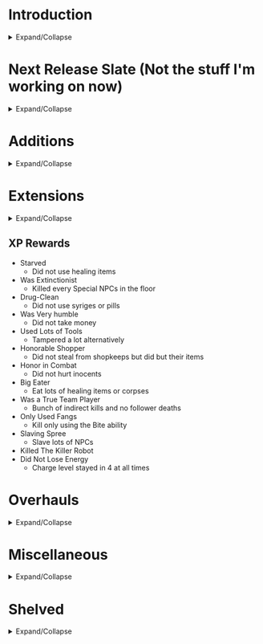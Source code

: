 ﻿
# Introduction
<details>
<summary> Expand/Collapse </summary>

### What is this file?

This is just a list of ideas, for when I'm looking for something to work on.

### Are these your ideas?

Most of them, yes. But a lot of them are from the SOR Discord #ideas-discussion channel. 

### Can I use these?d 
Yes! No one owns an idea, so you are free to do what you want with these. That includes modding on your own, or as a collaborator on this mod.

</details>

#
# Next Release Slate (Not the stuff I'm working on now)
<details>
<summary> Expand/Collapse </summary>

All Zombie-related shit

All Priest-related shit

All Undead-related shit

Hold off on Blessed & Infernal Strikes

</details>

#
# Additions
<details>
<summary> Expand/Collapse </summary>

## Big Quests
- Beauty Sleep
  - Like Addict but for Sleep
  - Activate a bed to sleep in it
  - If you don't, you get Low Self-Esteem and everyone on the level is Annoyed
- Former Slave
  - Free Slaves
- Genericized Quests
  - Kill all ____
  - Destroy all ____
  - Etc.
- Gluttony
  - Each food item you eat contributes QP equal to its base healing value
  - Reach a certain total of QP by the end of the game. 
  - It should be *expensive*
- Karen 
  - get a certain about of people annoyed or hostile towards you.
- Middle Path 
  - Anyone not neutral to you counts as a mark.
- Mouse in a China Shop
  - Minimize Object destruction
- Politician 
  - Have a certain amount of electability by the end of the floor.
- Prankster 
  - Annoy a certain number of people. 
  - They *must* be annoyed, nothing else.
- Robbin' Hoodlum
  - Steal from the rich
  - Give to the poor
  - Mark-based BQ
- Slave
  - Have a Slavemaster who follows you around
  - More demanding version of Musician, with instant death as the punishment.
  - Tasks include:
    - Enslave that person for me!
- Undead Slayer
  - Kill all Undead. 
  - Teams of armed Vampires are coming for you, though.
- Vow of Poverty 
  - Limit your money intake.
- Worker
  - A number of objects are smoking. Find and fix them.

## Classes

### Drug Dealer

- Trait: Pusher
  - You can interact with most NPCs to attempt to sell them Sugar.
  - Cops who witness a dealing attempt will go Hostile. 
  - Anyone who refuses your sale will become Annoyed. 
  - Upper Crusters will call the cops immediately.
  - On a successful sale, The buyer has a chance to become Hooked. 
    - Jonesing 
      - After a certain interval of withdrawal, Hooked NPCs will gain the Jonesing status. They'll seek you out in the level and beg you for Sugar. 
      - If you go too long without selling to them, they'll go hostile, but selling them other types of drugs will keep them at bay for a while. When Jonesing, they will freely give you keys and safe combos if you ask. 
      - Jonesing NPCs may also attack other drug dealers, doctors, or scientists if they can't track you down.
  - Pusher +
    - Increased chance of success with Pusher attempts
- Trait: Death to Snitches 
  - Cops & Upper-Crusters will ignore your Pusher attempts. 
  - You may attempt to sell to Cops, but failure will turn them Annoyed, then Hostile.
- Big Quest: Slingin' Dope 
  - NPCs with enough money to buy one of your drugs will have an arrow above their head 
  - You need to sell to a certain number of NPCs.
- Big Quest: Unhealthy Competition (Alternative)
  - Kill all the other Drug Dealers on the level, who are hostile anyway
  - This would make the dealing more like mugging, an optional mechanic but already incentivized for the money
- Item: Sugar Processor (6) 
  - Similar to Bomb Processor. 

### Priest
- Trait: Exorcist
  - Vampires & Zombies are hostile on sight.
  - "Vade Retro, Satana!"
  - Interact with Possessed to expel the Shapeshifter
    - Host is Loyal
  - Interact with Ghost to Set to Rest
    - XP bonus
- Trait: Artificial Insermonation
  - Activate an Altar to randomly improve relations with NPCs within earshot. Chance of them giving you Tithes.
  - Artificial Insermonation +
    - Increased success rate and tithes
- Big Quest: Get Thee Behind Me!
  - Kill all Zombies and Vampires on the map. Vampires are armed and travel in teams.
- Item: Holy Symbol (4) 
  - When in your inventory, all Undead NPCs slowly take damage when they're near you. 
  - Undead NPCS are more likely to flee during combat.
- Item: Holy Water Flask (2) 
  - Thrown weapon that gives a Poison condition to Zombies & Werewolves. 
  - Can also be combined with a Water Gun, Air Vent, or Water Filter.

### Worker
- Trait: One Happy Tamper - Tamper without angering Owner (Or just extend this into Clumsiness Forgiven)

### Trapper
- Trait: Pursuit of Trappiness
  - Increase trap damage for non-Aligned
  - Upgrade
    - Your traps are now invisible to Hostile-Neutral NPCs
- Trait: Trapper Keeper 
  - All hidden traps are visible to you
  - You can disarm traps and add them to your inventory (Bear Traps, Land Mines)
  - 100% chance to deactivate Door Detonators
- Item: Bait
  - Attracts all NPCs like money to a slum dweller.
  - Might just diversify this
    - Drugs
      - Junkie
    - Donut
      - Cop
    - Etc.
- Item: Fire Mine (4) 
  - Behaves like a Molotov when it explodes
- Item: Bear Trap Processor
- Item: Gas Trap Kit (6) 
  - Combine with a Syringe to make a Gas Trap that you can place like a Land Mine
  - The result has the effect of the ingredient syringe

### NPCs

|Name               |Slums  |Industrial |Park   |Downtown   |Uptown |Mayor Village  |Other Group(s) |Notes  |
|:------------------|:-----:|:---------:|:-----:|:---------:|:-----:|:-------------:|:--------------|:------|
|Accountant         |       |           |       |✓         |✓     |               |WhiteCollars   |
|Assistant          |       |           |       |           |       |               |               |- Spawns with some VIPs
|Blahd Enforcer     |✓     |✓         |✓     |✓         |       |               |               |- Tougher version of gangbanger
|Blahd Leader       |✓     |           |       |✓         |       |               |               |- Spawns with gang
|Bodyguard          |       |           |       |           |       |               |               |- Spawns with some VIPs
|Boxer              |       |           |       |           |       |               |ArenaBattlers  |
|CEO                |       |           |       |           |✓     |✓             |VIPs           |- Has Bodyguards and Assistant
|Crepe Enforcer     |✓     |✓         |✓     |✓         |       |               |               |- Tougher version of gangbanger
|Crepe Leader       |       |           |       |           |       |               |               |- Spawns with gang
|Driver             |✓     |✓         |       |           |✓     |               |BlueCollars    |- "Have you seen my [District-appropriate vehicle)?"
|Farmer             |       |           |✓     |           |       |               |BlueCollars    | 
|Fixer              |✓     |✓         |       |✓         |       |               |               | 
|Gambler            |✓     |           |       |✓         |       |               |               |
|Grifter            |✓     |✓         |✓     |✓         |       |               |               |
|Hitman             |✓     |✓         |       |✓         |✓     |               |               |
|Janitor            |✓     |✓         |✓     |✓         |✓     |               |               |
|Judge              |       |           |       |✓         |✓     |✓             |VIPs           |
|Junkie             |✓     |✓         |✓     |✓         |       |               |               |- Pickpocket<br>- Sell junk items<br>- Buy drugs 
|Kingpin            |       |           |       |✓         |✓     |✓             |VIPs           |- Spawn in Mansions<br>- If roaming, spawn with Bodyguards
|Lawyer             |       |✓         |       |✓         |✓     |               |WhiteCollars   |
|Machinist          |       |✓         |       |           |       |               |BlueCollars    |- Occasionally replaces Shopkeeper<br>- Pay to repair/reload items
|Manager            |✓     |✓         |       |✓         |       |               |WhiteCollars   |
|Martial Artist     |       |           |       |           |       |               |ArenaBattlers  |
|Oldster            |✓     |✓         |✓     |✓         |✓     |               |Cabin          |
|Pimp               |✓     |✓         |✓     |✓         |       |               |               |- Spawns with Prostitutes
|Preacher           |✓     |           |       |✓         |✓     |               |               |
|Prostitute         |✓     |✓         |✓     |✓         |       |               |               |- Interact to ____?
|Security Guard     |       |✓         |       |✓         |✓     |               |               |
|Teamster           |✓     |✓         |       |✓         |       |               |BlueCollars    |
|Tourist            |       |           |       |✓         |✓     |✓             |               |- Travels in groups<br>- Behaves like Upper Cruster
|Tour Guide         |       |           |       |✓         |✓     |               |               |- Spawns with groups of Tourists
|Wildfolk           |       |           |✓     |           |       |               |               |- Vocally Challenged

- How?
  - Body parts: GameResources.SetupDics has at least mention of the names
    

## Disasters
- Gang War: Spawn ~12 Blahd and Crepe gangs across the map.
- Riot
  - Add Arsonists to spawns
  - Rioters shouldn't ignore cops
   	- You can change this in LevelFeelings.Riot2, cops aren't mentioned there

## Items
- Flash Grenade
  - Like Blindenizer but as a Grenade
- Bomb Vest
  - If in your inventory when you die, makes a Time Bomb explosion immediately.
  - Can give to followers.
  - No Manual Detonator (can of worms).
- Water Gun
  - Extended to combine with Oil Can, so you can shoot Oil.
- Magic items:
	- Mana Crystals (decay slowly but unpredictably, increase recharge speed)
	- Miscast Crystals (Rare, but absorb a miscast and shatter)
	- Ultrachungus Crystals (Temporarily boost your ability to obscene levels)
- BackPack
  - +inventory slots
- S.M.A.C.K. Shield (Supercops & Mayor's Army Combat (something that starts with K) )  (original idea by pvpbendy)
- Equips into an armor slot, works as armor pointed wherever you aim
- Damage that hits the shield is completely absorbed on impact unless they are fired by someone with "Penetrating Bullets". 
- Durability depletes 
- Could be an upgraded version that lets you reflect the bullets.

### Consumable
- Battery Pack
  - Heal 20HP for Electronic characers
  - Obviously, could have a lot more other uses.
- Body Spray
  - Anti-cologne, basically gives ideological clash to whoever uses it. 
    - This would be cool in assassin quests if you could apply it to your target
- Fear Syringe (1)
  - (Maybe not possible since there's no fear for player characters)
- H.E.L.T.H.
  - Heals for 5
  - Gives Painkiller (Large Damage Resist) for 30s
- NRG-Drinqq
  - Basically temporary Chronomantic Dilation

### Melee
- Garotte / Piano Wire (2)
  - Zero damage, but deals lethal damage if used for Backstab.
    - You could base this on the Blood sucking ability to make it take a second or two.

- Spear (1)
  - Thrusting weapon, longest melee reach. Deals damage equal to Knife.
- Zip-Tie
  - Consumable Handcuffs
### Thrown
- Beer Can (1)
  - Generated when a Beer is consumed, or found on its own in trash cans. Thrown weapon, does minimal damage for funsies. Like a more useless Rock.
- Lunchbox (1)
  - Thrown item
  - Deals rock-level damage
  - Drops a food item on impact.
  - Alternatively, make it a melee weapon.
    - Issue with this is: say you have a lot of them on the ground. You don't want to merge them, so now you have the long task of breaking each one open.
      - Therefore, it's better as a thrown weapon since it'd allow the player to simply add the multiples to the item count and get full utility from all of them.
- Oil Bottle (1)
  - Thrown weapon that creates a splash of oil upon impact.
- Little Seed Bag of Horrors
  - Creates a Killer Plant where thrown
- Toxic Slime Capsule (1)
  - Thrown item. Inflicts poison and leaves a Goop Splash.
- Whiskey Bottle (1)
  - Generated when Whiskey is consumed, or found on its own in trash cans. Thrown weapon, does minimal damage for funsies. Like a more useless Rock.

### Trap
- Alarm Trap
- Mini Turret (3)
  - It's a Turret.
- Gas Trap
  - Made with Gas Trap kit. 
- Gas Trap Kit
  - Combine with inventory item to make a gas trap.
- Teleportation Trap (2)
  - Floor trap.
  - This also has uses for escape.

### Wearable
- Fancy Hat (3)
  - Increased chances for persuasion. Maybe a Fedora, because I want you to cringe.
- Riot Armor (3)
  - Resists bullets and melee damage.
- Riot Helmet (2)
  - Just another aesthetic option.

## Mutators

- Always Spawn Arsonists
- Ammo Shortage
  - Much rarer, more expensive
- Benjamin Button 
  - Immediately level up to 12 at the beginning of the game. 
  - Lose a level every Floor.
- Semi-Automated Acceptable Inclusive Terrestrial Socialism
  - No costs, everything is free
- Deflation 
  - Prices don't increase per level
    - Any drawback, though?
- Easter BunnyMod 
  - Everyone starts with Resurrection
- Gun Ban
  - Guns are contraband
- Homesick & Tired
  - 0-tile leashes (no chasing)
  - Do you think these NPCs don't have better things to do than chase you all around the level for your bullshit? Just get out of the chunk, and that's enough for them. Surely you'll have learned your lesson.
- Nanobot HMO 
  - Everyone permanently slowly regenerates health
- Return to Shrunke
  - Everyone in the city is Shrunken. 
- Reverse order of floors, "Mayor quest"
- Roamin' Orgy
  - No tethers/leashes
  - The citizens of the City achieve ecstatic connection with the divine through indulgence in... roaming from their residences and places of business.\n\nNPCs won't tether to their original chunks. Isn't that incredbily hedonistic?
- Slapstick Shootouts
  - All bullets are banana peels
- Sturdy Walls & Flimsy Walls
- Thorny Bushes
  - Damage anyone who walks into them
- Ultra Disasters Mutator that makes all disasters much worse
  - Killer Robot is now Speed 4 and has two buddies
  - Falling Bombs make Ridiculous Explosions
  - Warzone has four factions
  - Instant-kill solar flare which occurs every 10 seconds
  - Zombie apocalypse where everyone except you is already a zombie and said zombies can use stuff
- Voucher rewards (Free Item or Hire Vouchers)

## Objects
- Beer Taps
- Billboard
- Cash Register
  - A tough locked object containing money
  - Unlocking 
    - Computer
    - Hack
    - Lockpicked
    - Sledgehammer or Crowbar
  - Easier than a Safe, yes, but almost always within the view of their owner.
- Chemistry Set
  - Sacrifice a syringe to identify that type.
  - Way to cook drugs? 
- Curtains
  - Occlude vision into windows
- Dumpster
  - Very durable
  - Hideable like Bush
- Filing Cabinet
- Glass Table
- Kitchen Fryer 
  - When destroyed, leaves a pool of oil.
- Liquor Cabinet
- Long Couch
- Office Chair
- Oil Barrel 
  - A Rust-colored barrel which creates an oil pool when destroyed.
- Painting
- Park Bench
- Pay Phone 
  - Call the Resistance to send a Specialist over. Choose between Hacker, Thief, and Goon. 
  - If Faction mod is a thing, get someone faction-specific.
  - Should be broadly multi-use..
- Plexiglass Window
- Printer
  - You know you want to destroy it.
- Security Door 
  - Indestructable
  - Not openable with lockpick or crowbar. 
  - Can only be opened via a connected computer.
- Sledgehammer tampering ideas?
- Stained Glass Window
- Standing Turret
  - Variation of the Turret that instead of being on a wall it stands letting it shoot at any direction. 
  - Still needs a Security Cam to see tough
- Stationary Bike
- Statue
  - Restore unused object
- Trampoline 
  - Does annoying jumping behavior. I hate it already.
- Treadmill
- Weight Rack
- Wooden Desk

## Special Abilities
- Cause a Ruckus
  - Needs a long recharge. It can distract but not perpetually. 
  - Small chance to annoy people. Most just laugh.
  - Trait: Convincing
    - No longer annoy people (can still make them hostile with Bigger Ruckus)
  - Trait: Controversial
    - Louder, attracts more people
    - More likely to Annoy
    - Small chance of hostile to you
  - Trait: Controversial + 
    - Instead of hostile to you, listeners go hostile to each other
- Fleshbang Helmet Attacher
  - Attaches a Fleshbang Helmet to a target NPC
    - Attachment part of SA works pretty identically to Slave Helmet Attacher
  - When attached to an NPC,
    - Timer counts down for 10s, after which they explode, killing anyone nearby them.
    - Plus chance of:
      - They start Fleeing randomly as they panic. 
        - The NPC also makes noise, attracting allies who don't see you yet. 
          - This increases the chance of killing multiple enemies with it.
      - They go Hostile
        - Oopsie, you don't want this. Hope you're not in melee range.
      - They go Submissive 
        - They'll do anything you ask in hopes you'll deactivate the device
  - Trait: Comfy Fit
    - Helmeted NPCs more likely to be Submissive than go hostile or flee
- Take Hostage
  - Activate: Grab an NPC
    - Target indicated by icon above head
    - They become Human Shield until you release them
    - Maybe has strength requirement depending on NPCs? That might be too much
  - Deactivate: Release hostage
  - Gold Tait: Nobody has to get hurt! 
    - NPCs have a chance to abort an attack on you depending on their relationship to the HS:
        -   Aligned: 85%
        -   Loyal: 70%
        -   Friendly: 50%
        -   Neutral: 30%
        -   Annoyed: 15%
        -   Hostile: 0%
  - Gold Trait: Stockholm Syndrome
    - Depending on how much damage they took, NPCs have a chance of a positive relationship with you after being released.
      - This could go two ways: Will they become more loyal as they take more or less damage?

## Traits

### Hands traits
- Hands of Fire
  - Unarmed & Axe
  - Cause fire
  - Cooks all your Fud
  - Constant Light Oil action, fun surprise lol
- Hands of Ice
  - Unarmed & Sword
  - Freeze people
  - Counts as Mini-Fridge
- Hands of Lightning
  - Unarmed & Sledgehammer
  - Taze people
  - Kill people in water
  - Take damage in water
  - Small chance for machines to go out when you touch them
  - Taser recharges much faster
- Hands of Poison
  - Unarmed & Knife
  - Poison people
  - Gimme a Kiss!
    - Social check to give them poison without affecting relationship
  - Poisons all your food 
    - Not kidding! Totally different playstyle, have to stick to alcohol
### Weapon Specialty Traits
#### Always Baton Red
- Damage to Guilty +
- Attack speed +
#### Always Baton Red +
- Damage to Guilty ++
- Attack speed ++
- No In-Fighting effect
- Knocks unconscious instead of killing
#### Axe-pert
- Destroy Trees in one hit
- Swing arc +
- Damage +
- Wall Walloper effect, limited to hedge walls
#### Axe-pert +
- Destroy Trees & Doors in one hit
- Damage ++
- Swing arc ++
- Wall Walloper effect, limited to wood & hedge walls
- Bloody mess effect
#### Crowbartender
- Clumsiness forgiven/Sneaky Fingers effect
- Floats Like Butterfly effect
- Damage +
#### Crowbartender
- Clumsiness forgiven/Sneaky Fingers effect
- Floats Like Butterfly effect
- Damage ++
- Backstabber effect
#### King Hammer-abi
- Damage +
- Swing step length +
- Kneecapper effect
### King Hammer-abi +
- Damage ++
- Swing step length ++
- Kneecapper effect
- Can break down Steel Doors
#### Mr. Knife Guy
- Attack speed +
- Block Breaker effect
#### Mr. Knife Guy +
- Attack button now fully automatic (can be held down)
- Attack speed ++
- Block Breaker effect
#### One Man Un-Armed-y
- Attack Speed + 
- Attack Arc +
- Attack Lunge +
- Butterfinger-er Effect
#### One Man Un-Armed-y +
- Attack Speed ++
- Attack Arc ++
- Attack Lunge ++
- Butterfinger-er Effect
#### Switch Hitter
- Knockback +
- Swing arc + 
- Damage +
#### Switch Hitter +
- Knockback ++
- Swing arc ++
- Damage ++
#### Sword of a Big Deal
- Swing arc +
- Swing lunge +
- Un-Crits effect
#### Sword of a Big Deal +
- Swing arc ++
- Swing lunge ++
- Increased Crits effect
- Un-Crits effect
#### Huevos Wrencheros
- Clumsiness forgiven/Sneaky Fingers effect
- Floats Like Butterfly effect
- Damage +
#### Huevos Wrencheros +
- Clumsiness forgiven/Sneaky Fingers effect
- Floats Like Butterfly effect
- Damage ++
- Backstabber effect

### Zero-Cost Traits

Minor enough benefits that their cost is just a trait slot.

- Polyglot - Acts as Translator

### Others
- Adrenaline rush
  - Gain strength for 5s after a kill.
- Alcoholic 
  - Addict, but with Alcohol.
- Ambusher
  - Removing any invisible effect you have (bushes, syrige or even furniture cus bunne mod) gives you a bonus on damage
- Ammo Mule 
  - Increase all ammo counts by 50%.
- Animal Whisperer 
  - Gorillas and Werewolves are Loyal
- Aquaphobia 
  - take damage in water
- Arrogant 
  - People get mad at you a lot more easily
- Arthritis 
  - Your weapon swing and fire rate are slower
  - Cancels: Stubby fingers, sausage fingers, near harmless, pacifist.
- Banana Lover ++
  - You can't eat anything but bananas, but when you do, you do a fun lil' dance
  - Cost: $1200
    - Need more stupid joke traits
- Banana Rewards
  - Only bananas as quest rewards
- Beggar
  - Like Mugging, but lower stakes
- Bloodbather
  - Gibbing npcs gives you an temporal increase in all forms of damage
  - Makes Bloody Mess less useless 
- Bonkist 
  - Backstabbing with a blunt weapon leaves the target Dizzy, and deals non-lethal damage. 
  - Bonkist + 
    - Backstabbing with a blunt weapon leaves the target Unconscious and deals non-lethal damage.
  - This is a trait for Pacifist playthrough without Dart Gun or Chloroform.
- Botanist
  - Killer plants don't attack you
  - See plant-hidden enemies
  - walk through hedge walls
- Chemical resistance 
  - status effects cannot affect you
- Commissioner
  - Requires The Law
  - Spawns two follower Cops per level
- Commissioner + 
  - Spawns two Supercops per level
- Conductive
  - using an electrical item or power sapping one electrocutes you, dealing a small amount of damage and tazering you for a second or so
- Dead Raiser
  - Instead of Ghosts when you bash a gravestone, you get Zombies.
  - Keep in mind you need to *fail* a luck roll to get a ghost in vanilla.
- Door Kicker 
  - Activate a Door and select "Kick". Door is instantly destroyed, and anyone standing behind it is stunned. SWAT shit!
- Double-Tapper
  - Ranged weapon equivalent to Backstabber, but only works in close range.
- Durable Fashion
  - Durabilitacious but for wearables
- Eye Poker 
  - Chance to blind enemies when you hit them with an Unarmed attack.
- Far-Sighted
  - Can only use Ranged weapons
  - View distance increased (zoom out?)
- Fast Metabolism 
  - Less healing from food and alcohol.
  - Shorter Status effects.
- Fatass ‡
	- Slower movement
	- Can't wear armor
	- Stomp damage
      - This part was a can of worms. Suddenly you need a custom explosion type. Incredibly buggy.
- Fingerless
  - Can't open doors
  - Can't equip anything
  - Can't operate anything
- Filling the Void
  - Addict, but with any Consumable
- Flat-Footed
  - all attacks (including special ability attacks) have a much shorter lunge range (gorilla)
- Food Addict 
  - Addict, but with Food
- Freedom Fighter
  - More XP from freeing slaves
  - slavemasters are hostile 
  - slave owners are annoyed at you
  - Slaves are Aligned after you free them
- Generally Unpleasant 
  - All NPCs start out Annoyed. 
  - Cancels: The Law, Random Reverance, Friend of the common folk, friend of the family.
  - Excludes Aligned and Prisoners.
- Golden Boy
  - Double mission rewards
    - Matrix this to Double-Ply Rewards & Unpaid Internship
- Good Arm 
  - Increased Throw range.
- Hit-and-run
  - Gain speed for 5s after a kill.
- Unlimited Power!
  - Gain extra traits but lose max HP
- Hungry Boy 
  - More healing from food and alcohol.
- Inspiring Presence
  - Chance for followers to get an Un-Crit
- Kleptomaniac
  - 15% chance to steal an item when you hit someone in melee or unarmed
- Luck +++
  - Always pass
- Luck --- 
  - Always fail
- Machine Shaker 
  - Chance of a free transaction when using a Vending Machine.
- Masochist 
  - If 60 Seconds Pass Without Damaging Yourself, You Will Lose 3 Health Per 2 Seconds.
- Muscle Spasms (-7)
  - Sometimes, you lose control of your player character for a brief moment
  - Whether that be moving in a random direction, attacking or using an item against your will
- Needy
  - You have needs like the musician, but they are not beneficial to you or anybody else. (You need to go to the toilet, etc)
  - You need to use the nice toilet. Which always happens to be in some inconvenient place like the closet of a gang hideout. That timer is rapidly ticking down, and if you don't go to that specific toilet, you'll have an accident, and no NPC or shop owner, etc will want to talk to you.
- No Honor Among Thieves
  - Thieves spawn in all districts, and prefer you as a target
- One Happy Tamper 
  - Tamper without angering Owner (Or just extend this into Clumsiness Forgiven)
- Pound of Flesh
  - Buy items with health instead of money
  - Only triggers if you don't have enough
- Return to Bonke
  - Chance to inflict Dizziness when striking an NPC with a blunt weapon
- Separation Anxiety 
  - If you have no followers, your stats are all lowered.
- Silent fingers 
  - doing most actions produce significantly less noise, or no noise whatsoever, with the exception of alarms. (eg: arresting, breaking windows , enslaving, and (shooting guns?) make significantly less noise).
- Skate Punk
  - Your melee hits deal more damage according to your speed.
  - Requires: Roller Skates
- Special attack Traits
  - Random status effects
  - Chance to stun
  - Chance to etc.
- Spectral Strike 
  - You can hit Ghosts with your unarmed attacks
  - Extra damage to all Undead
  - Spectral Strike +
    - Benefit is extended to your melee weapons
- Steady Hands
  - Can't get interrupted when filling Operating bar
  - Can't get disarmed from Butterfingers
- Stealth Bastard Deluxe
  - Diminutive
    - Hide in Chest
    - Hide in Safe
    - Hide in Fridge
- Student of the Blade 
  - Increased damage with Sharp weapons.
- Stuffable
  - If you eat more than one food item within a minute, you gain Slow for the rest of the minute.
- Swimmer
  - Water move speed increased
- Tarrare
  - Addict, but with food
  - Can eat many wooden and other organic objects
- Techno-Cursed
  - Machines do bad and un-fun things around you. 
  - Anytime you operate one, there's a small chance it will immediately do its tamper activity to you. ~5%
- The Bug
  - Basically Modern Warfarer in reverse. Ticks your health down to 20.
- Trapper Keeper
  - All invisible Floor traps are now visible
  - You can Interact with traps to add them to your inventory (Bear Traps, Land Mines). 
  - 100% chance to deactivate Door Detonators.
- Trusting Control
  - Followers will never question orders
  - 1 extra hired-use if Thief, etc.
- Undying Loyalty
  - Followers will never quit at low health
  - All followers get Resurrection
    - Possible Necromancy trait?
- Unsaveable
  - Cannot heal, even through level ups. 
  - Cancels: Medical professional, strict cannibal, jugalarious, addict, [insert anything that heals you here.]
- Vapor Form
  - Bypass doors without unlocking/breaking
  - Enter A/C or Gas vent to exit any chosen A/C or gas vent
  - Bypass broken windows
- Veiled Threats
  - When you attempt to Bribe, Extort, Mug, or Threaten, a failure will turn the target Annoyed instead of Hostile.
- Whiffist
  - Small chance for Melee or Thrown attacks to miss you completely.
- Zombie Whisperer
  - Zombies not hostile

### Gold Traits
- Chaaaarge
  - Heavy Tackle 
    - Enemies hit by the charge trip
- Enslave
  - Armoured Helmets
    - Slaves have a damage resist
- Handcuffs
  - Law Pays
    - You get money from arresting guilty NPCs
- Joke
  - The Killing Pun
    - Jokes can do damage sometimes
- Mind Control
  - Brain Wash
    - Chance of NPC not becoming hostile after the mind control wearing out
  - Extreme Pathokinesis
    - Mind control can cause targets to become enraged
  - Hive Mentality
    - Mind controlled NPCs have a chance to give other npcs mind controlled via melee.
- Sticky Glove
  - Slim Jim
    - Cops will get annoyed the first time you pickpocket instead of hostile (they still attack you on later atempts tough)
- Water Cannon
  - Hot Water
    - NPCs will start to get damaged if you spray them for too long

### Path Traits

Most Paths & Actions moved to a Google Sheets document for now

#### Code of Neutrality
- Just avoid doing things at all. You lose XP for taking stances.
- He hates anything you do, but any actions you take are subtracted from a very large amount
- "If I don't survive this revolution, tell my wife 'hello.'"

#### Path of Fire
- You can only regain health by burning corpses. 
- Take damage in Water.
- Firefighters are always hostile and will use their water cannons against you.
- Perpetual Particle Effect on character - flames or smoke
- Big Quest - Burn a certain number of corpses

</details>

#
# Extensions
<details>
<summary>Expand/Collapse</summary>

Extensions of the behaviors of vanilla content.

## Big Quests
- Jock
  - Add more objects. 
    - Windows

## Items

- All guns
  - Chance of headshot, extremely small
- Accuracy Mod
  - Double headshot chance if at 4 Firearms
- Rate of Fire Mod
  - Make pistol full-auto
  - Increase SMG ROF
- Syringe
  - Anaesthesia
    - Reduce incoming damage
    - Reduce knockback
  - Paralysis
  - Sleep
  - Super Dizzy
  - Tranquilized
- Taser
  - Chargers way faster if you have Electro Touch
  - Gains a charge if you use the Power Sap on something

## Mutators
- Disaster Elimination
  - Zombies disaster could be eliminated by killing every zombie and infected person
  - Riot disaster could be eliminated by killing every rioter
  - Shifting Status Effects disaster could be eliminated by doing something with air filtration systems, etc.
- General Disaster behavior changes
  - Cops don't enforce property damage laws
  - Some NPCs will join your party for safety
- Riot
  - Add Arsonists to spawns
  - Rioters shouldn't ignore cops
   	- You can change this in LevelFeelings.Riot2, cops aren't mentioned there

## NPC Behaviors

- Extended triggers for NPC "fear" behaviors
  - Killing their teammates
  - Eating or givving corpses 
  - Some NPCs unable to feel fear - robots, zombies, etc.
  - Weapon/Numbers outmatching
  - Trait to cause fear to Undead
  - Shaky Grip: NPC Aim is worse when afraid
- If you have debt, assasins will appear in additional locations
  - Jump out of Minecarts at industrial
  - Bushes at the park
  - Manholes in downtown

## NPC Interactions
- Any NPC
  - Offer healing items

- Assassin
  - Backstab and attempt to kill target
- Bouncers
  - You can come in if for free if they see you smoke cigarettes. Because obviously it means you're cool.
- Clerk
  - In certain chunks, sell drugs on the side?
- Cops
  - Bribe to ignore crimes (See [Rap Sheet](#rap-sheet))
- Cop Bot
  - Tamper to deactivate them (Requires One Happy Tamper or Tech Expert). 
    - Maybe this will be a % chance for them to trust you, like robbing/extorting.
- Courier
  - Special Delivery: Select an explosive item from your inventory to deliver it to a target. It will detonate after 10s.
- Doctor
  - Stable System/clear statuses
  - Steroid shot
    - Strength
    - Speed
  - If in a shady/seedy chunk, can do discount surgery
    - Much cheaper, but chance to hurt you instead of heal you.
- Slavemaster
  - How about *selling* them a slave? 
  - % chance to agree, based on your intimidation factor
  - If not, they fight to the death
  - Maybe you can damage them into Submission, might require a trait
  - Payment is based on their remaining health, so there's a tension between passing the % chance and earning money
- Slum Dweller
  - Possibility to go Aggro if you pick up money they saw "first"
- Thief
  - Hire to unlock Safes
  - Hire to pickpocket
- Workers
  - Hire to Tamper
  - Repair tools

## Object Interactions
- Air Conditioning Unit
  - Release Gas without access to main computer 
  - Uses Wrench, 10s countdown
  - Insert Gasoline canister, shoot flames out of grates
    - Or Molotov, for oil explosions
- Bed 
  - Fucking explode if someone tries to sleep in it. Not sure if they go back to bed after awoken, though.
- Fire Spewer
  - Disarm
  - Overcharge
  - Leak Oil
- Manhole
  - When tampered to open, get throwable manhole cover
- Refrigerator 
  - Tamper to make it Run after a 10s countdown
- Safe 
  - Open with Detonator.
- Stove
  - Raise countdown to 10s from 5s, just to match. I like 5s but we should defer to vanilla choices in this case.
- Television 
  - Tamper to make it increase in volume immediately, and explode after a 10s countdown
- Vendor Stand
  - Activate to steal. It has a progress bar and is eligible for sneaky fingers, nimble fingers, & Promise I'll Return it
  - Needs to alert police

</details>

## XP Rewards
- Starved 
  - Did not use healing items
- Was Extinctionist 
  - Killed every Special NPCs in the floor
- Drug-Clean 
  - Did not use syriges or pills
- Was Very humble 
  - Did not take money
- Used Lots of Tools 
  - Tampered a lot alternatively
- Honorable Shopper
  - Did not steal from shopkeeps but did but their items
- Honor in Combat
  - Did not hurt inocents
- Big Eater
  - Eat lots of healing items or corpses
- Was a True Team Player 
  - Bunch of indirect kills and no follower deaths
- Only Used Fangs
  - Kill only using the Bite ability
- Slaving Spree
  - Slave lots of NPCs
- Killed The Killer Robot
- Did Not Lose Energy 
  - Charge level stayed in 4 at all times


#
# Overhauls
<details>
<summary>Expand/Collapse</summary>

Any additions that include a variety of content, enough that they'd be considered sub-systems within the game.

## Alcohol
- Drunkenness Level - Each consumption of an alcoholic beverage (takes 2 beers) moves you up a tier for 60 seconds.
  - Steady - Aim improved, social %s improved
  - Tipsy - Aim reduced, object interactions slowed, social % reduced
  - Drunk - Melee damage resistance improved, aim horrendous, Social %s reduced, object interactions slowed further
  - Wasted - Get the Wasted status effect, where every 3 seconds you switch from Super-Dizzy, Asleep, or Enraged
- Trait: Lightweight
  - Takes less to get you drunk
- Trait: Bar Brawler
  - Increase toughness benefits of drinking
  - Small chance of Rage
- A golden trait for the robot Alcohol Energy Source makes "alcohol into energy"
  - Drinking while already at full hp gives you some seconds in the energy level but it cannot make you go up by a level so it just gives you seconds.

## CyberWarfare
Greatly increase the possibilities, risks, rewards, and trait investment for hacking

### Ground Rules
- *Access Level*
  - Determines what actions you have access to in a System.
  - Reduce heat for lower-AL actions
  - Starting Access level depends on chunk
  - For simplicity (LOL), set this to Guest, User, and Admin
- *Attempt*
  - Any action taken while hacking (See Actions sections below)
  - Has a % chance of success displayed next to its button.
  - A failed Attempt in a System may have different results, depending on how much your Attempt failed by, compared to Heat:

|Attempt Failure Tier   |Lock   |Heat   |Alarm  |Search Chunk   |Deploy     |Other  |
|:---------------------:|:-----:|:-----:|:-----:|:-------------:|:---------:|:------|
|Invalid Entry          |-      |+      |N      |-              |-          |
|Access Denied          |Action |++     |N      |-              |-          |
|Admins Notified        |Action |++     |N      |Hacker Owners  |-          |
|Breach Detected        |Action |+++    |Y      |Owners         |-          |
|Emergency Mode         |System |++++   |Y      |Owners         |Cop Bots   |
|Red Alert              |System |++++   |Y      |Owners         |Cop Bots   |Computer self-destructs

- *System*
  - *Chunk System*
    - All Objects under one Owner ID in a particular chunk that has a Computer. 
  - *Faction System* 
    - Al Objects under a Faction-type Agent (Cops, Mafia, Gangsters, etc.)
  - *Object System*
    - If there's no Computer in the Chunk, the object is a System unto itself.
    - ATMs will have intrusion countermeasures. Refrigerators probably won't.
  - *Global System*
    - All Systems everywhere. Call it The Grid.
    - This would be accessible from certain chunks only, like Power Stations or Mayor's Office.
- *Heat*
    - Baseline increased difficulty to all Attempts in a System, which persists as long as that System exists. 
      - So the Global and Faction systems (and your Heat therein) will persist between floors, but a Chunk or Object system will cease to exist when you use an Elevator.
    - Increased whenever you make an Attempt:
      - Slightly for Success
      - More for Failure
      - Scaled to severity of action in terms of system security
    - Remote access leads to higher Heat than using a machine in person. 
- *Notoriety*
  - Overall attention given to you by the City's authorities, hacker groups, and others. 
- *Password*
  - Occasionally found in a Computer's owner's pocket, Safe, etc. 
  - Might also be found hidden somewhere in a Computer. 
  - Submissive NPCs will give you their passwords. 
  - Pretty much a Safe Combo except for Computers.
  - Using a Password will increase your Access level and/or raise your Heat.
- *PayData*
  - Found in Computers, simply has value to the right buyer.
  - Questgivers will occasionally request this, which you need to retrieve from an intact Computer. 
  - NPCs will buy PayData, sometimes a better offer than completing your Quest. 
  - PayData has a small chance of appearing without a Quest attached.
  - Custom NPC Data Broker will buy all kinds.
  - Type 
    - Will determine who's interested in buying it.
    - Type generated according to chunk

|PayData Type           |Buyer(s)                       |Chunk(s)   |
|:----------------------|:------------------------------|:----------|
|Blueprints             |Thief, Resistance Leader       |
|Bomb Plans             |Law Enforcer, Resistance Leader|Cabin
|Credit Card Info       |Thief, Hacker                  |Mall, Bank, Bar
|Criminal               |Law Enforcer                   |Drug Den
|Experiment Results     |Scientist                      |Lab
|Financial              |Investment Banker              |Bank
|Personal Information   |                               |Apartments, Bank
|Surveillance Footage   |                               |Any with Camera
|Weapon Shipment Logs   |Resistance Leader              |Military Base, Armory
|Weather Data           |Clerk(Broadcasting Station)    |Greenhouse

### Traits
- Tech Expert is replaced by several traits. What's not in here is covered by Explosives Expert and Mechanical Expert (separate overhauls)
- *Cyber-Intruder* 
  - Improve your Attempt rolls.
- *Data Broker* 
  - Increase sell price of PayData
  - Increase chance of finding PayData in a System.
- *Empathy Virus*
  - If you've spoken to someone holding a Password, you now know it without owning it.
  - See Code 46 for this reference.
- *IOT God* 
  - Enables non-Computer Object hack actions. 
  - Many of the vanilla hack actions (Like "Refrigerator Run") would be hidden behind this trait.
- *IP Ghost* 
  - Reduces initial Heat & slows its increase.
- *WiFizard* 
  - No longer have a penalty to detection & Heat when hacking remotely

### Generic Computer Actions

|Action                         |Access Level   |Base Chance|Heat       |Effect |
|:------------------------------|:-------------:|----------:|----------:|:------|
|Access PayData                 |Admin          |20 %       |           |- Get PayData
|Access Locked System           |-              |5 %        |           |- For use after security actions have locked system
|Access System                  |-              |100 %      |           |- Use computer<br>- Difficulty increased if Remote
|Clear Security Logs            |Admin          |1 %        |           |- Return System Heat to 0.<br>- Limit once per system
|Create User Account            |-              |20 %       |           |- Grants User access
|(De)Activate Object            |User           |20 %       |           |- Opens mouse-selector for any Object in chunk
|(De)Activate Lights            |User           |90 %       |           |- Affects all Lights in chunk
|(De)Activate Power             |Admin          |10 %       |           |- Can be reversed by operating Power Box or Generator
|(De)Activate Water             |Admin          |10 %       |           |
|(Dis)Arm Alarms                |Admin          |10 %       |           |- Affects all Alarms in chunk
|(Dis)Connect Object            |User           |40 %       |           |- Target Object becomes its own Object-System, disconnecting from this one, or the reverse
|Elevate Access Level           |User           |5 %        |           |- Sub-Menu:<br>- Guess Password<br>- Enter Password<br>-
|Enter Password                 |-              |100 %      |           |- Grants Admin access
|Invert Credentials             |Admin          |1 %        |           |- Flips Cameras & Turrets to target Owners
|Recover Admin Password         |-              |1 %        |           |- Grants Admin access
|Recover User Password          |-              |20 %       |           |- Grants User access
|Route IP                       |-              |50 %       |           |- Open mouse-selector for any other Computer<br>- In the event of security deployments, they'll go there
|Trigger Alarm                  |-              |100 %      |           |- Triggers Alarm (used to lure for traps)
|Trigger Security Action        |Admin          |5 %        |           |- Offers choice of Security Actions to trigger manually (but why?)
|Unlock Action                  |Admin          |15 %       |           |- Unlock a Locked Action

### Chunk-specific Computer Actions
- Apartments 
  - Sprinkler Test
    - All Stoves in the chunk leak oil for a few seconds, then burst into flames.
- Arcade 
  - Cash Out
    - Unlock cash compartments in all Arcade Games, Jukeboxes, Pool Tables in the chunk. Each has $3-$5 inside. All become busted, though. Show Off: Any Hackers in the chunk become Loyal to you.
- Arena 
  - Audience Participation Night
    - Release Rage Poison in vents.
- Armory 
  - Red Alert
    - Cameras and turrets target everyone, gas is released, alarms go off continuously, huge explosionafter countdown.
- Bank 
  - High chance of PayData. 
  - Silent Alarm
    - Cause Supercops to swarm the level, searching the Bank first.
- Bar 
  - Drink Specials
    - Buying a round is cut to half-price.
- Bathhouse 
  - Deep Cleanse
    - Poison the water.
- Bathroom 
  - Brown Alert
    - All toilets self-destruct with a Poison explosion.
- Broadcasting Station 
  - Channel 9 Family Scat Porn Hour
    - Everyone nearby attacks the station
  - Revolutionary Propaganda
    - Activate Air Raid attack on this chunk
- Cabin 
  - Play Music (https://www.youtube.com/watch?v=puVYtkh-LO4)
- Casino 
  - Card Counter
    - All owners become Annoyed at the targeted NPC. Card Cheat: All owners become Hostile to the targeted NPC.	 
- Cave 
  - Delete Ceiling Support Protocol
    - Portion collapses, creates Boulders and possibly kills
  - Hibernation Season
    - Everyone inside goes to sleep
      - Needs a small nerf
- Church 
  - ___?
- City Park 
  - Block Party
    - All NPCs who were wandering the level are now wandering this chunk. 
- Confiscation Center 
  - ___?
- Dance Club 
  - Now Punch to the Left
    - Mind control everyone dancing like the Alien's improved SA.
- Deportation Center 
  - ___?
- Drug Den
  - He's Wearing a Wire
    - Owners become hostile to all non-Owners in the chunk
  - Codeword Flamingo
    - A small squad of Cops invades the chunk.
- Farm 
  - Overclock Produce
    - All Trees, Bushes, Plants & Giant Plants in the chunk burst into flames after a countdown.
- Fire Station
  - Union Strike
    - Firefighters no longer put out fires in this level. 
  - Training Exercise
    - Release an Arsonist into the level. 
  - Gas/Water main switch
    - Firefighter water cannons and fire hydrants dispense oil instead of water.
- Gated Community 
  - Eek! Poor People!
    - One or two Supercops start wandering this chunk, wandering on patrol. 
- Graveyard 
  - Access Burial Records
    - Increase your chance of finding Money when destroying a Gravestone.
- Greenhouse 
  - Sup-R-Gro Treatment
    - Release Gigantizer gas in vents.
- Hedge Maze 
  - Code Theseus
    - Werewolf Squad starts patrolling this chunk, hostile to anyone.
- Hideout 
  - ___?
- Hospital 
  - Emergency Pandemic Response
    - Release Cyanide gas in vents.
- Hotel 
  - Premium Continental Breakfast Extravaganza
    - Get a banana.
- House 
  - Silent Alarm
    - Summons a couple of cops to investigate the Chunk. 
    - They may or may not kill the homeowner depending on, you know... "factors." (Skin color)
- Ice Rink 
  - Overclock A/C
    - Releases Freezy Gas from the Vents. 
- Lab 
  - Delta Experiment
    - Releases a random Gas from the Vents. 
- Mall 
  - Raise the Rent
    - All Vendors have a slight discount.
- Mansion 
  - Amazon Order
    - If the Owner is alive, a Slave is generated for them. 
  - The People's Mansion
    - A swarm of Slum Dwellers invades the chunk.
- Mayor's House 
  - ___?
- Mayor's Office 
  - ___?
- Military Outpost 
  - Turgidson Protocol
    - Owners are Hostile to everyone else.
- Movie Theater 
  - ___?
- Music Hall 
  - Mandatory Moshpit
    - Berserk everyone in the chunk, as long as Speakers, turntable, and Musician are still intact. 
  - Set Volume to 11
    - Blows wind like the Air Gun from Speakers, deafens like the flute.
- Office Building 
  - Extremely Casual Friday
    - Owners all become naked and Friendly.
- Pit 
  - ___?
- Podium Park 
  - Intro Music
    - Everyone assembles here before the podium is used. Might be a good distraction.
- Police Outpost/Police Station 
  - All Clear
    - Set all Hostile Police to Annoyed. 
  - APB
    - All Police hostile to a target person. 
  - Lockdown Protocol
    - Deactivate or Activate Lockdown walls.
- Prison 
  - Prisoner Discipline Initiative
    - Owners break into cells one by one and kill the inhabitants.
- Private Club 
  - VIP Card
    - Gain Bouncer access. Owners are Loyal, others are Friendly.
- Shack 
  - Blahd Bash / Crepe Crush
    - All gang members of a chosen type converge on this shack. 
    - If they don't see hostiles, they leave and resume their previous activities.
- Shop 
  - ___?
- Slave Shop 
  - Free Slaves
  - Detonate Slaves
- Uptown House 
  - ___?
- Zoo 
  - Send Intel to ALF
    - A squad of Gorillas invades the chunk and kills the owners.

### NPC Interactions
Hackers might serve a special role in this system, serving as general protectors of their Systems. Either that, or a new NPC type for a less grey-hat computer person.

Interacting with such NPC should have certain options, like threatening for Admin passwords, etc. That would all depend on what the hacking system itself looks like.

- Cop Bot
  - Overload
    - Electro stun

### Object hacking Actions (Why IOT is a bad idea)
- Air Conditioner
  - Release Gas can now be done directly from A/C.
- Alarm Button
  - ___?
- Ammo Dispenser 
  - On the House
    - One free Refill. 
  - Rapid Dispense
    - Shoot bullets everywhere
  - Free Merchandise Giveaway
    - Throw a bunch of Grenades everywhere
- Arcade Game 
  - Cash Out
    - Release $3-5
- ATM 
  - No longer Tossable nor destructible with melee, fire or bullets. 
  - Good chance of PayData. 
  - High heat, and alarm sensitive to hacking & tampering. 
  - Cash Transfer
    - Release ~$100. 
- Augmentation Booth 
  - Dispense a free can of XP Juice.
- CloneMachine 
  - Spit out a shapeshifter
- Crusher 
  - Increase crush speed
  - Deactivate
- Door 
  - If it has an Alarm or trap (See Alarm overhaul), 
    - Reset
    - Set off
    - Deactivate
- Elevator
  - ___ ?
- FireSpewer 
  - Deactivate
  - Leak Oil
  - Start
  - Overheat (nonstop fire and explosion)
- FlameGrate 
  - Deactivate
  - Leak Oil
  - Start
  - Constant flame mode
- Generator 
  - Activate
  - Deactivate 
  - (Similar to PowerBox, local to Chunk)
- Generator2 
  - Activate
  - Deactivate
  - Overload 
  - Similar to PowerBox, local to Chunk)
- Goodie Dispenser 
  - Activate Tamper Detection
    - Drop a bunch of grenades and self-destruct
    - One item survives
- Jukebox 
  - Cash Out
    - Release $3-5
- Lamp 
  - Separate Ground Wire
    - Electrocutes anyone who touches it. 
- LaserEmitter 
  - Activate/Deactivate; Change Mode
- LoadoutMachine 
  - Free Shit
    - Dispense one item from your loadout
- LockdownWall 
  - Activate
  - Deactivate
  - Disable
- Metal Detector 
  - ___?
- Mine
  - Deactivate for pickup
  - Detonate
  - Incendiary Mode
- PawnShopMachine 
  - ___?
- PoliceBox 
  - ___?
- PoolTable 
  - Cash Out
    - Release $3-5
- PowerBox 
  - Reactivate if shut down
- Refrigerator 
  - Dispense Ice
    - Shoots Freeze Rays in random directions, then explodes.
- Safe 
  - ___?
- SatelliteDish 
  - ___?
- SecurityCam 
  - Test Mode
    - Constant alarm until destroyed
    - Turrets attached will shoot at random angles
- SlotMachine 
  - Cash Out
    - Release ~$100. 
    - Needs balance: ideas?
- Speaker 
  - Go to 11
    - Blows wind like the Air Gun, deafens like the flute.
- Stove 
  - Overload Gas Line
    - Leak oil for 5s, then burst into flames.
- Television 
  - Ludovico Protocol
    - Mind Control a person within visual range of the TV.
- Turntables 
  - Mandatory Moshpit
    - Berserk everyone in the chunk
    - Requires Speakers & turntable are still intact.
- Turret 
  - ___?
- Water Pump 
  - Hotter than Hell
    - Slight damage and enrage everyone in the water
  - Colder than Tartarus
    - Freeze everyone in the water
- Window
  - If it has an Alarm or trap (See Alarm overhaul)
  - Reset
  - Set off
  - Deactivate

## Gambling
Make gambling a viable partial playstyle. More opportunities to gamble and cheat, and deepen mechanics.

---

### Big Quests
- Gambling Addiction
  - Win a certain amount of money gambling

### Items
- Weighted Dice
  - Improve Street craps odds

### Mechanics
- On any simulated games like Poker, Alcohol reduces your luck

### NPC Interactions
- Arena
  - Instead of entering yourself, you can choose to bet on a fight.
    - If you do so, if there's not already a second fighter in the ring one will spawn.
- Casino
  - Clerk
    - Play Blackjack
  - Bartender
    - Gives you a free drink when you're doing well
  - Goon
    - Asks you to leave if you're doing too well. Slot Machines no longer deactivate on their own.
- Streets
  - Most Slum NPCs
    - Play Street Craps

### Traits
- [Name]
  - Like Addict but with gambling
- Gambling Addiction
  - This would require an extension to gamble with Roamers
- Hard Crapper
  - Can play Street craps with anyone Neutral or better
    - Street Craps Rules
        1. Players must first identify the player who will be shooting dice – the shooter. The shooter will then need to make a bet followed by the rest of the group in the clockwise direction. Each player can cover a portion of or all of the shooter’s bet. Betting continues until the shooter’s wager is matched.
        2. The come out roll comes next. This is the game’s first roll and it could end the game if it is a 7, 11, 2, 3 or 12. The shooter and any other player who bet in favor of the shooter win the game if a 7 or 11 is rolled. If a 2, 3 or 12 come up when the dice are rolled the shooter and other players who bet for him lose.
        3. A Point number, which is a number other than those mentioned above, must be set up. So if the come out roll is not any of those numbers listed above that number will be designated as the point number.
        4. The roll is next and the goal is for the shooter to roll the number identified as the point before he rolls a 7. The 7 is referred to an “Out 7” and once the shooter gets this before rolling the point he loses the game.
        5. Rolling dice proceeds until a 7 or the Point is rolled. The shooter loses if the 7 comes up and wins if the Point is rolled. If other numbers are rolled the shooter continues rolling the dice. The round ends only after a 7 or the point is rolled.
        6. It is important that you remember that all bets should be made before the come out roll and you will only win what you bet. As you can see the street craps rules are very similar to rules of casino craps.

## Hey, you!

Wandering NPC actions

- Cannibal 
  - If you have CWC, they will ask to take a bite of you. 
  - Yes
    - Take 5 damage, he heals a bit, and becomes Friendly
  - No
    - He becomes annoyed
- Cop 
  - Might solicit a little bribe. 
  - If you have Cop Debt, it goes towards that total.
- Gang Member 
  - Will attempt to mug you like Mobsters, but for a smaller amount ($15 * gang size).
- Jock 
  - Might decide to punch you in the face. You know, as a prank.
- Office Drone 
  - Will blab about sports. You can choose to blab back and get a new relation, from Annoyed to Loyal.
- Slum Dweller
	- Will occasionally beg you for money. Percent chance of outcome based on donation:

|Donation	|Hostile	|Annoyed	|Neutral	|Friendly	|Loyal		|Aligned	|Item Equivalent	|
|----------:|----------:|----------:|----------:|----------:|----------:|----------:|------------------:|
|$0			|10			|55			|35			|0			|0			|0			|N/A				|
|$5			|0			|5			|25			|65			|5			|0			|Fud				|
|$10		|0			|0			|5			|65			|25			|5			|Cigarettes or Beer	|
|$20		|0			|0			|0			|45			|45			|10			|Whiskey			|
|$50		|0			|0			|0			|0			|0			|100		|Sugar				|
|"Fuck off"	|100		|0			|0			|0			|0			|0			|Banana Peel		|

  - When done, randomly generate dialogue:
	- "i can feel the shadows consuming me, quck i need your cash!"
	- "Gimme money so i can have my last fix before rapture 2.0 destroys us all!"
	- "c'mon you gotta protect me, the Illuminati spy-cams are coming!"
	- "they injected me with liquid Antichrist"
	- "fud 0 is real! Help fund my research to figure out where big fud is hiding it!"
	- "i control the elements! Gimme your money or perish!"
	- Alignment line: (only on a level that is a multiple of 2: EG: 1-2, 2-2, 3-2...) "Can't you feel it? a disaster is coming!"
	- Alignment line: "the gates of [silly call of Cthulhu sounding name] are going to open any second now, i can feel it!"
	- Alignment line "i can see them... the bars above peoples heads, theyre up to something, i know it!"
	- Alignment line:"beds are too soft to be real, its a ploy to get us in our most vulnerable state!"
	- Alignment line: "I'm getting closer to finding the big brother that watches over us all, i just need to figure out what 'someone' is code for..."
	- imma refer to lines where they aggro on you cus you gave them food or didnt pay them as aggro lines
	- Aggro line: "Illuminati scum!"
	- Aggro line: "i knew it! You captured michal jackson, didnt you? WHERE ARE YOU HIDING HIM?!?"
- Scientist 
  - Asks you to take part in an experiment. 
  - If you agree, gives you a random status effect and $20.
- Upper Cruster
  - Wander Slums with goons or cops
  - Occasionally buy a round in bars
  - Wander floor, interact with business owners
- Wrestler
  - Challenges you to a duel, just like the player character. 
  - If you refuse, he gets annoyed.

## Home Base Upgrades - GenEric
When you start the game the homebase looks like some nerd basement with dirt and just wooden floor but as you play the base looks better and better

(upgrades listed from south to north)

- Bathroom 
  - starts as really crappy and dirty looking with one of the toilets broken and a remplacement trash bin on the side
  - upgraded it looks like the normal game one
  - upgraded + makes it look really neaty and puts some plants and bathubs.
- Interview Room 
  - increases the number of safes and gold that are in the hidden loot door (cus your time shenanigans are making the resistence wealthy)
- Animal Room 
  - upgraded becomes bigger and even ads a wrestling ring (maybe a melle training minigame???) 
  - also makes the zombie jail more safe locked by putting cameras and miniguns to make sure they dont escape.
- Kitchen  
  - starts with only 1 table but 
  - upgraded becomes the default (with 1 extra fridge) one, 
  - then upgraded again it gives the bartender is own "underground bar".
- Game Room 
  - starts with only the old pool table but 
  - then gets stuff of the default one, 
  - then upgraded again it looks a lot more luxury filled including a cinema screen and gambling machines 
- Scincie Room 
  - starts with only 1 old pc and a generator, 
  - upgraded it becomes like the default one 
  - upgraded again it gets a jailed killer plant and a bunch of generators
- Surgery Room 
  - starts really shaddy but 
  - becomes normal after being upgraded, 
  - upgrade it again and it gets a bunch of augmentation booths
- Mutators 
  - with each upgrade the hacker gets more nerd tech stuff around him
- Rewards 
  - with each upgrade the thief gets their own wall black market
- Starting Items 
  - with each upgrade the solider gets more heavily armed until he as a shoting range or something cool like that.

## Magic Items
- Scrolls w/ powerful effects
  - Can only be used if you're of the same school of magic, or you have a trait that allows you to read them.

## Magic Special Abilities

### Anemancy (Wind Magic)
- Right click within sight to make a wind/pressure explosion
  - No damage on its own, but can slam them into walls or traps
  - Fast Like The Wind
    - You can use the spell close to yourself to move a lot of distance thanks to knockback (like when you use the leafblower as a skinny nerdlinger
  - Like A Wet Paper Towel
    - NPCs suffer more knockback and suffer more damage from hitting walls
  - Vacuum Force
    - The wind explosion now ATTRACTS stuff into it
  - Strong Winds
    - Enemies might get stunned when hit agaist stuff
  - Tornado Blast
    - A really Charged Spell lets you create an temporal but chaotic wind explosion that tosses NPCs at random directions

### Battlemage (Trait)
- LMB doesn't start cooldown for RMB
### Battle Magic
- Charge:
  - Deal melee damage
  - Take melee damage
- Activate
  - Boost all combat stats like Werewolf Rage
  - Taking a melee hit will increase duration by 3s
  - Killing in melee will increase by 5 or 10s
  - Dealing a melee hit increase by 1s
  - RMB for werewolf lunge or other? Don't want it too similar.
  - Increased timescale, proportionate to berserk level (should be somewhere between 1.0 and 1.5?)
  - Player speed & Strength increase
- Deactivate
  - Only possible when timer runs out. No manual deactivation.
  - Add Slow
  - 5s countdown until you collapse completely
- Miscast
  - Lose control of player, go into Rage mode
- Uniques
  - Too Angry to Die
    - Increase ragekill duration increase for kill
  - Too Angry to Die +
    - Increase ragekill duration increase for hit
  - Undying Rage
    - Get temporary Resurrection effect when in Rage mode
  - Sleepwalker
    - Longer delay before going unconscious after deactivation
  - Sleepwalker + 
    - No more falling asleep after rage
### Chronomantic Dilation
- Uniques
  - Increase your attack speed
  - Normal attack speed when time is slowed down - fast punch like Goku
### Fireball
- Would need a new Projectile type.
- the way the projectile works is that unlike the Pyromantic Jet that is a ray, the Fireball instead shots a single projectile that moves slowly but does a lot of damage when it hits something and explodes.
- Trait: Mini-Sun
  - makes so the projectile is bigger and sligthy attracts NPCs
- Trait: Meteor
  - increases the speed of the projectile
- Trait: Solar Flare
  - Explosions of hte projectile shot smaller projectiles that leave fire on the ground
- MISCAST
  - you blow up (dumbass)
### Hematomancy 
Blood Magic
### Kinetomancy  
- Burst effect
  - Any bullets heading into the circle immediately reverse direction
  - Any items are pulled in and picked up
  - Any Agents are pushed out
- Miscast
  - 
### Megaleiomancy 
Charm Person
Once it wears off, they're pissed (prevents cheesing the election through just recharging)
### Morphomancy
- Assume the appearance of someone else, and gain all of their relations to other NPCs
  - Having someone else's appearance costs 5 mana per second
    - Focused Casting increases duration
  - Miscasting turns you into a tiny monkey or something temporarily
  - Chance to reveal disguise:
    - Bumping into NPC
    - Interacting with NPC
    - Wild Casting improves chances of maintaining disguise
- Mimicry Voice
  - you can interact with npcs without the disguse wearing off
- Smoking Custume
  - When your disguse wears off it leaves some smoke making you camouflaged for a very short time
- Just a Friendly Back Scratch
  - You can hit NPCs 1 time before the disguse wearing off
- Otherkin Physiology
  - You can gain the ability of the npc you are imiting
- Miscast Rework:
  - Now you create a realy big loud sound and become an NPC that people want dead (shapeshifter, zombie, cannibal, somewhat pale angry guy with charles chaplin moustache). and people are gonna try to kill you.
- Focused Casting 
  + less chance for miscast
  + slighy longer trasformation time
  - longer charge time
  - longer cool down after you remove custume
- Wild Cast
  + faster cool down after you remove a custume
  + shorter charge time
  - more miscast
  - shorter trasformation time (remenber it makes so you can change faster tough)
  - increased chance for worse miscast outcomes

### Necromancy
- Normal Use
  - 1 Summon hostile Zombies from corpses / Turn ghosts into small number of crystals
  - 2 Zombies are Neutral to you / Turn ghosts into medium number of crystals
  - 3 Zombies will join your party / Turn ghosts into large number of crystals
- When close to a ghost, you can turn them into mana crystals
- Miscast 
  - turns all of them hostile, or summons hostile ghosts
  - Also:
  - https://www.reddit.com/r/streetsofrogue/comments/lhdwnx/my_third_entree_for_medieval_themed_characters/
### Pyromantic Jet
- Custom Firebomb explosion without glass sound
  - This was a can of worms when I tried it with HammerTime. All we need is to stop the glass sound, so maybe that'l be simpler.
- Fan of Fire 
  - 3 flames per shot 
- Fan of Fire +
  - 5 per shot
  - These should both be set to an angle proportionate to their speed. If the speed is high, keep them narrow. If it's low, keep them wide and more like a fan. They also decrease 
- Ring of Fire 
  - Shorter range, but 360 degrees
### Telemantic Blink
- Uniques
  - EMP on teleport?
  - Stun on teleport?
  - Bring Allies

## Mugging & Extortion

- Request: Add a 0.5s delay between mugging failure and attack
- Trait: Beggar 
  - Works like Mugging, but lower-stakes.
- Mugger
  - Dealing damage to a refusing victim can make the target Submissive. 
  - Mugging is treated as a violent crime by police.
  - Mugger+ - When mugging someone, you get their inventory items too. 
- Extortionist 
  - Property owners will be more reluctant to give into extortion based on how much property they own.
  - Destruction of property and followers will make target more likely to go submissive, just like hitting them would.
- Code 
  - Relationships.FindThreat determines the chance to pass Mug/Extortion

## Object Tampering Extension
- Air Conditioning Unit
  - Release Gas without access to main computer 
- Button
  - Disable countdown when activated
- Generator
  - Refill Oil Can if you have Wrench
- Toilet 
  - Maybe spray water like hydrant, useful for keeping hallways clear. Or maybe some other behavior, not sure yet.
  - Goop Explosion
  - Toxic waste explosion
- Bed 
  - Fucking explode if someone tries to sleep in it. Not sure if they go back to bed after awoken, though.

## Pantheon

- Altars
  - Randomly assigned to a god
  - Color associated with deity
  - Accept various offerings for Favor
- Favor
  - Favor is accrued by doing and avoiding particular tasks.
- Acts
  - Acts please and displease certain gods
- Champions
  - Aid or attack you, depending on context

### Gorgia 
God of nature & ferocity
Green altars

Altar
- Sacrifice Bananas 
- trees and bushes will grow around the chunk and some banana peels will be spitted out the altar 
- as a bonus funny monke sounds could play

Good Acts
- Neutralizing Scientist
- Neutralizing Arsonist
- Putting out fires
- Breaking computers
- Killing Robots
- freeing Gorillas
- winning arena battles.

Bad Acts
- Destroy Bushes and Trees
- Killing animals
- cheating at fights
- using high tech
- using poison.

Champions
- Gorilla
- Monke
  - Small & Agile
  - Infinite Bananas

Blessings:
- Strength status effect forever.
- Animals become friendly and killer plant ignores you.
- Strenght +1 stat (ignores stat cap) and animals are loyal.

Smitations:
- animals are annoyed and banana peels randomly spawn close to you.
- animals are hostile and they are armed with banana peels that do more damage.
- Weak status forever, bushes and trees hurt you and also tripping on a banana peel causes bad status effects.

Traits:
- Gorgia Believer
  - "The Gorgia Provides"
  - Start with some favor on Gorgia 
  - bananas are more common
  - trying to use non-gorgia altars causes bad things to happen.
- Gorgia's Silverback 
  - starts with a lot of favor on gorgia
  - gorillas can be hired for free 
  - you dont need a traslator to speak to them
  - cannot interact with other altars.

### Wadayo 
God of death & Power
Red altars

Altar
- to activate you must leave about 5 corpses around the territory of the chunk and then activate it
- when you activate the altar all the wooden walls in the chunk get set on fire and a hole near the altar opens sucking in all the corpses in the chunk
- the "blessing" "is activated letting you summon some zombies when interacting with the altar again

Good Acts
- Killing drug dealers (because they cheat death)
- Making sacrifices
- Turning people into zombies
- Poisoning people

Bad Acts
- Destroy tombstones
- Kill undead
- Use resurrection shampoo
- Use non-lethal neutralizing methods
- Using bite or other life-stealing things

Champions
- Reaper

Blessings:
- undead become friendly
- undead might become subsive
- undead are subsive and you can create weak zombies by interacting with certain corpses

Smitations:
- undead are annoyed
- undead are hostile
- ghosts and other undead will hunt you

Traits:
- Wadayo's ""Loyal"" Follower 
  - starts with some favor on Lietszche
  - you obtain more xp when doing good acts.
- Wadayo's Little Death Angel 
  - "awww you just made daddy death really proud!"
  - starts with a lot of favor on Lietszche
  - increases the power of undead and necromacy related stuff
  - but trying to cheat death hurts you

### Slumbus
Humility, Mercy, Cooperation
Blue Altars

Altar
  - if you have low amounts of money or have friend of the common folk
  - activating the altar causes a bunch of "gifts" to happear... its all trashcan loot.

Good Acts
  - giving food and money to slum dwellers
  - Offer Motivation
  - Hiring any NPC
  - Pacifistic solutions
  - Freeing slaves

Bad Acts
  - killing and stealing from the homeless
  - having too much money?
  - Having Slaves
  - Cruel resolutions
  - Stealing from non-targets

Champions
- Saint
  - Calls you out when you do evil shit
  - Killing them makes everyone hostile

Blessings:
  - Trashcans will have 2 items instead of one.
  - some slum dwellers will happear at the start of the floor to help you.
  - song of the sewers effect.

Smitations:
  - you lose money.
  - more slummers will beg you for money and will react agresively if you say no.
  - "eat the rich" type of thing happens to you.
  - Temp. gain Antisocial & Malodorous

Traits: 
- Slumbus' Hope 
  - with some favor on Slumbus
  - good acts give you gifts!
- Slumbus Forgives 
  - "Mercy grants freedom to the soul"
  - completing missions trough pacifist means might make npcs stop being hostile to you 

### Sneeq
God of Shadows, Treachery and Secrets

Altar
  - Only activateble if no one can see you. 
  - interacting with it will cause the lights 
  - people in the chunk or close to it to become blind and deaf.

Good Acts
  - Getting "alerted no one" xp bonus
  - Destroying power box
  - Disabling alarm button
  - Disabling lasers
  - Breaking locks
  - Stealing from chests
  - Stealth kills

Champions
- Shadow
  - Completely invisible
- Poltergeist
  - Follows you around
  - Completely invisible
  - Breaks shit randomly, blames it on you

Bad Acts
  - People detecting you
  - Cardboard boxes breaking
  - Triggering lasers and cameras
  - Using loud items

Blessings:
  - cameras have an harder time seeing you.
  - npcs do less noise when being hit and dying.
  - you can make corpses disapear and npcs have an harder time seeing you.
  - Fast Blur
    - NPCs take like seconds to see you, so if you move fast enough you can kinda go past them without them seeing you. perfect for a character like courier


Smitations:
  - thieve tools are more noisy.
  - Clumsyness causes you to drop items while using them.
  - https://www.youtube.com/watch?v=969fCUUYPOY.
### Upakrustos
God of commerce and flight

Altar 
  - You have to "buy" the altar activation
  - when you do it a random low amount of coins will start shotting.

Good Acts
  - Buy items
  - Gamble
  - INVEST IN THE AFTERLIFE
  - pay loans
  - Pay for services
  - buy slaves.

Bad Acts
  - steal
  - kill vendors
  - waste money on poor people
  - accept bribes
  - disrespct the superiors.

Champions
- Glutton
  - You are slowed according to how much money you hold
  - More money = more powerful though

Blessings:
  - Cheaper shops.
  - More money.
  - Peak greed.... now you might as well buy life! (and resurection shopkeep happears).

Smitations:
  - Expensive shops.
  - Common poverty (people drop less money)
  - Less food and shopkeeps will be a lot more greedy and hostile to anyone who looks at them without buying for too long.

Traits:
- Upakrustos Acolyte 
  - Good cannot exist without evil so the roots of evil are good 
  - starts with some favor on Upakrustos
  - lets you get gold bia sacrifices.
- Upakrustos Cultist of The Month 
  - Is not a scam cult! You CAN become a golden god! Belive me its true!!!  
  - Starts with a lot of favor on Upakrustos
  - decreases the prices of all items (not only shopkeep sold ones) 
  - buying stuff gives you temporary buffs
  - but smitations are more exesive.

## Rap Sheet

- Guilt
  - If there's a Computer in a Police Station, and an Annoyed or Hostile Cop stops chasing you, they'll go there and enter your information into the database. If they're successful, all cops on the level will match their attitude towards you if theirs isn't currently worse.
  - Alternatively, if any of the above are hostile when you complete a level, you will gain Wanted for the next level.
- Absolution
  - You can hack the Police Station's computer to call off the APB, restoring your relationships to the cops to normal. There should be some drawback to this.
- Fines & "Fines"
  - If a cop sees you commit a minor crime, he will become Annoyed as usual and issue a warning. You can pay a Fine with him to remove the Annoyed status.
    - Alternatively, add any cop-witnessed property damage to Cop Debt?
  - If a cop sees you commit a major crime, there is a small chance he will ask you for a bribe instead of going hostile.
- Doughnut 
  - Moderate healing if consumed
  - Give to Neutral cops to make them Friendly
  - Give to Annoyed cops to avoid paying a Fine

## Scary Guns
  - Mechanics
    - Bullets are smaller, faster & deal more damage
    - Accuracy reduced while moving, & for followup shots due to recoil
    - Chance to inflict Slow for 1-2 seconds based on weapon damage
    - Armor plays a larger role in not dying
    - Characters have higher accuracy when standing on darker tiles. 
    - Characters in brighter tiles have a slightly lower chance to be protected by cover. This includes their own muzzle flash.
  - Ranged Skill
    - Increases accuracy, particularly when moving
    - Increases ROF
    - Reduces Windup
    - NO effect on gun damage
  - Cover
    - Most furniture that used to ignore bullets can now serve as cover. This includes broken windowframes.
    - A character shooting a gun has a chance to shoot past a Cover object. This chance is determined by how close they are to the object, their Ranged skill, and the particular stats of the object (easier to shoot past a chair than a vending machine)
     	- This means that you may take Cover behind objects by staying close to them, enabling you to shoot past them.
    - Softer objects are unlikely to stop bullets, but may weaken or divert their path.
    - Cover objects have various chances of having the following effect when hit by a bullet:
      - Destruction: Object to be damaged or destroyed by bullet
      - Obstruction: Chance to be hit by a bullet if at Cover range. 
      - Slow: Slow the bullet and reduce its damage
      - Divert: Divert the path of the projectile by a few degrees. https://en.wikipedia.org/wiki/Ricochet for variable list, pretty good info.
      - Block: Block the projectile entirely.
  - Legality:
    - Certain guns and gun mods are not legal. They will be treated as contraband by cops and cop bots. A legal gun with an illegal gun mod becomes illegal.
    - Smaller guns are able to serve as "holdouts," allowing you to conceal them from a search if you have the right trait.

### Guns

All scores here are relative to Pistol, considered to be roughly like a full-size 9mm handgun.

| Gun				|Dmg	|Acc	|ROF	|Recoil	|Noise	|Flash	|Legal	|Holdout|Default Mods	| Notes													|
|:------------------|:-----:|:-----:|:-----:|:-----:|:-----:|:-----:|:-----:|:-----:|:--------------|:------------------------------------------------------|
| AR				| +		| +		| ~		| -		|++		|++		|✓		|		|				|														|
| Dart Gun          | 0     | ~     | ---   | ---   |---    |0      |       |✓     |               |Accuracy reduced compared to vanilla                   |
| LMG				| ++	| ++	| ++	| +++	|+++	|+++	|		|		|Rifle Stock	|Accuracy greatly increased if stationary				|
| Pea-Shooter(.22)	| -		| +		| +		| ---	|---	|---	|✓		|✓     |				| 														|
| PDW				| -		| --	| +++	| +		|-		|~		|		|✓     |				| 														|
| Rifle				| +++	| ++	| -		| +		|+++	|+		|✓		|		|Rifle Stock	|Windup before firing									|
| Pistol			| ~		| ~		| ~		| ~		|~		|~		|✓		|		|				| 														|
| Revolver			| ++	| + 	| --	| +		|+		|~		|✓		|		|				| 														|
| Shotgun			| ++	| ~		| -		| +++	|+++	|+		|✓		|		|Rifle Stock	| 														|
| SMG				| ~		| -		| ++	| ++	|~		|~		|		|		|				| 														|

### Gun Mods

| Mod				| Pistol|Revolver|Shotgun| SMG| AR| LMG| .22| PDW| Rifle|Illegal|Slot	 | Effect											 						|
|:------------------|:-----:|:------:|:-----:|:--:|:-:|:--:|:--:|:--:|:----:|:-----:|:------:|:-------------------------------------------------------------------------|
| FMJ Ammo			|✓		|✓      |		 |✓  |✓ |✓  |✓  |✓	 |✓    |       |Ammo    |Lower damage, but ignores armor											|
| JHP Ammo			|✓		|✓      |		 |✓  |✓ |✓  |✓  |✓  |✓    |       |Ammo	 |Increases damage, but much weaker against armor							|
| +P Ammo			|✓		|✓      |✓     |✓  |✓ |✓  |✓  |✓  |✓    |       |Ammo	 |Increases damage & projectile speed, increases recoil						|
| Slug Ammo			|       |        |✓     |    |   |    |    |    |      |       |Ammo    |Replaces buckshot with one large, deadly bullet							|
| Bipod				|		|        |		 |	  |✓ |✓  |    |    |✓    |       |Fore	 |Increases stationary accuracy.											|
| Foregrip			| 		|        |✓     |✓  |✓ |    |    |✓	 | 	    |       |Fore	 |Shotgun: Increase fire speed. Other: Reduce recoil.						|
| Hacksaw			|		|        |✓     |	  |	  |	   |    |    |      |✓		|Fore	 |Expands weapon spread, and damage at close range.							|
| Ammo Stock		|✓		|        |✓	 |✓  |✓ |✓  |✓  |✓  |✓    |       |Magazine|																			|
| Flash Hider		|✓		|✓      |✓     |✓  |✓ |✓  |✓  |✓  |✓    |       |Muzzle	 |Muzzle flash reduced														|
| Muzzle Brake		|✓		|✓      |       |✓  |✓ |✓  |    |✓  |      |       |Muzzle	 |Reduces recoil substantially												|
| Suppressor     	|✓		|✓      | 		 |✓  |✓ |	   |✓  |✓  |✓    |       |Muzzle  |Effect highly dependent on weapon type. Slightly reduces recoil.          |
| Red Dot			|✓     |✓      |✓	 |✓  |✓ |	   |✓  |✓  |✓    |       |Sight	 |Reduces accuracy penalties of movement and follow-up shots				|
| Scope				|		|✓      |✓	 |	  |✓ |	   |    |    |✓    |       |Sight	 |Reticle can go further. Increases stationary accuracy. Slower zeroing		|
| Pistol Brace		|✓     |✓      |       |✓  |✓ |    |✓  |✓  |      |       |Stock   |Reduces recoil slightly.													|
| Rifle Stock		|		|		 |✓	 |	  |✓ |✓  |	|	 |✓	|		|Stock	 |Reduces recoil substantially; Slower zeroing								|
| Autofire Mod		|✓		|        |✓	 |	  |✓ |	   |✓  |    |      |✓     |Trigger |Full auto fire.															|
| Binary Trigger	|✓		|        |		 |	  |✓ |	   |✓  |	 |	    |       |Trigger |Fires two shots in fast succession.										|
| Anti X-Ray Spray	|✓     |✓		 |✓     |✓  |✓ |✓  |✓  |✓  |✓    |       |   -	 |Gun is undetectable from metal detectors.									|
| Accuracy Mod		| 		|        |		 |	  |	  |	   |    |    |      |       |	-	 |Removed																	|
| Rate of Fire Mod	| 		|        |		 |	  |	  |	   |    |    |      |       |	-	 |Removed																	|

### Traits 
  - Holdout Master: You can hide certain weapons from a search.

## Special Requests

Request NPCs to do special actions in a much greater variety of situations. Ask them to abuse their power, violate their principles, and cave to your threats.

### Methods

Base chances of outcome, without modifiers.

|Method				|Requirements				|Results besides compliance	|Fearful	|Hostile	|Annoyed	|Neutral	|Friendly	|Success	|
|:------------------|:--------------------------|--------------------------:|----------:|----------:|----------:|----------:|----------:|----------:|
|Asking Nicely		|Relationship				|							|5			|10			|50			|5			|5			|25			|
|Bribery			|Money scaled to request	|							|0			|15			|35			|5			|0			|45			|
|Threat				|None						|Submissive					|25			|50			|10			|5			|0			|35			|

The following increase the *weighted* chance of Success above:
- Luck
- Traits (below)
- Scariness (Sum of you & followers' equipped damage vs. theirs)

The following decrease the *weighted* chance of Success above:
- Severity of request
- Security level of target chunk
- NPC type (Supercops are hard to corrupt)
 
All failed checks that result in Hostility can be resolved by getting the NPC submissive:
- Destroying their Objects & Walls
- Damaging them and their allies

### Traits
- Dirty Deeds, Done Dirt Cheap: Discount on all Bribes
- Insinuator: Reduce negative reactions to failure
- Judas Pleased: If you're successful, you get an increase to your relationship with that NPC
- Palm Greaser: Bonus to success% on all Bribe checks
- Plata o Plomo: Bonus to success% on all Threaten checks
- Silver-tongued: Bonus to success% on all Persuasion checks

### Requests
- Any NPC
  - Leave Town
  - Ask for Key & Safe Combo (Not restricted to Mugger)
  - Hire

- Bartender
  - At Bar: 
    - Roofie-Colada target patron
      - Alternative: 
        - Second Round: Increase all NPCs inside to Loyal
        - Third Round: Knock out all patrons
- Bouncer
  - Deactivate Laser emitter if within ~5 tiles
    - Includes free entry
  - Expel target patron
    - Sets to annoyed, they go in and chase them out
- Clerk
  - See list of chunks for inspiration? TODO
  - Most Chunk-specific options for other NPCs
- Cop/Supercop
  - Free a prisoner without them going hostile
- Doctor
  - At Clinic: 
    - Sedate patient (select or all)
- Drug Dealer
  - Poison Vent
  - Poison Water Pump
- Firefighter
  - Union Strike: Stop putting out fires
- Musician
  - Ask to play bad songs
- Resistance Leader
  - Declare Mission Successful (must be one remaining)
- Scientist
  - Poison Vent
  - Poison Water Pump
- Shopkeeper
  - Thief!
    - Annoyed at target NPC in building
    - Counts as using Police Radio on target
  - Show special inventory
    - Make normal inventory relatively benign
    - Special inventory has the best items
  - Fence your stolen goods
- Slum Dweller
  - Dance for me!
  - Hey, try this for me: Test a syringe on him
- Upper-Cruster
  - Abuse Supercop button (Hold your breath, who's he using it on??)
- Worker
  - Tamper 

## Stealth Overhaul
- Player Vision
  - Hacking a Security Camera or its attached computer gives you the vision range of the cameras.
    - Add bool playerCanSeeVisionPerm and playerCanSeeVisionTemp
    - Patch into PlayfieldObject.RogueVisionCheck to iterate within objects where this is enabled
  - Trait that allows peeking around corners, somehow? I don't think I have the programming chops for that. But maybe the trick would be making the player technically hidden if partially occluded by a wall.
  - Item for looking around corners
  - Item for looking through closed doors
- NPC Vision
  - This would be an extension to Rogue Vision, or would at least carry the same rules as an assumption
  - Variable name is called "hardToSeeFromDistance", trait is same but capitalized
    - base = 1
    - Blends in Nicely or Goon = 1.7
    - Upgraded or Super-special = 2.5
  - Factors in detectable range:
    - Character Size
    - Noise
    - Light
    - Sight range (increasable with traits)
- Player Hearing
  - Visual indicators of where sounds are coming from. This would include doors opening/closing, security cameras swiveling, etc. 
- NPC Hearing
  - Certain objects cause constant noise causing people to hear less from things close to it and viceversa
    - Buildings that make noise by nature: Arcade (kinda loud)Bar (not loud but not silent), Broadcasting Station (somewhat loud), Casino (loud), Dance Club (REALLY LOUD so sounds from the outside are pretty much silenced or muffled), Movie Theater (loud), Music Hall (loud).
    - Objects that make noise by nature: Arcade Game, Speaker, Television, Fire-Spewer, Killer Plant, Laser Emitter, Jukebox (when ON), Overclocked Generator, Slot Machine, Power Box
- Light
  - Hack computer to switch off lights
  - Depending on the District, lights have a chance to be flickering. More frequent in Slums, decreases as you progress.
  - Destroying a generator shuts off Lights in the Chunk? 
    - How do you handle multiple buildings per chunk, or multiple generators per building? 
      - Too bad, so sad.
- Bodies
  - Seeing a body for the first time should send other property owners into full search mode (like when an alarm goes off while hacking). 
  - Any way to keep them in a longer panic state? Finding a body should be disastrous for stealth, not a momentary setback.
  - Maybe have Alarm buttons on every level, and they run to press one if they find a body. 
    - This would need to be a mutator to ensure these are spawned.
  - If they're unconcious, they'll wake them up after searching the area
- Misc
  - Deactivate Agent.RogueLight ?
    - Reactivate if they have Flashlight item
    - Shape it like a flashlight, duh
  - Hiding in a box should slightly reduce movement speed (by like 0.5)
  - A Mirror you can use to peek around corners.
  - A Special ability that places or picks up a Spy Camera for observing patrols
  - A moveable Scout Drone
  - The ability to see Cameras' field of vision if you've hacked them, or an item specific to that.

## Tampering & Physical Security
- Item: Door Locker (2) - Use on a Door to Lock it from both sides - activate the door to unlock it.
- Item: Screwdriver (1) 
  - A stabbing weapon slightly weaker than the knife
  - Deactivate Door Alarms
  - Deactivate Window Alarms
- Item: Multi-Tool
  - Can Tamper any place any tool could, but takes double wear.
- Item: Wire Cutters
  - Deactivate cameras
  - Destroy Barbed Wire fences
  - Deactivate Turrets
  - Deactivate Chest Alarms or Traps
  - Deactivate Safe Alarms or Traps
- Security on Chests/Safes, Doors & Windows
  - Traps
    - Explosive Trap
    - Gas trap
    - Dart Trap
    - Molotov Trap
    - Ink Trap (Now Wanted until you can operate a Bathtub)
  - Alarms
    - Use Wire Cutters for a 100% chance.
    - Raw attempt 50% or lower.
    - Hackable
  - Electronic locks
    - Hackable
    - Not pickable
  - Mechanical locks
    - Vanilla locks
    - Bash door w/ rock or other item. Slightly quieter than hitting door itself, slightly louder than Crowbar (which should be made slightly quieter)
  - Vault Doors
    - Impervious to physical assault
    - Two tiles wide? Prob not possible
  - Factors in security feature generation chance
    - Exterior doors & windows
    - Jail Cell doors
    - Chunk Level 
    - Chunk Type
    - Security Tech in chunk (Cameras, Turrets, Traps, Computers)
  - Disabling security
    - Disable from Computer
    - Destroy the object and set the alarm off. 
    - Hire a Worker to tamper for you.

## Wag The Dog

The goal in this overhaul is to make winning the election a viable goal for any playstyle. In the vanilla game, getting elected requires a very narrow set of behaviors.

### Option A: Reputation Carryover

- Depending on your ending electability for a District, NPCs will have a starting attitude on later floors:

	| Reputation | Effect  |
	|:----------:|:-------:|
	| -10        | Hostile |
	| - 9 to - 5 | Annoyed |
	| - 4 to + 4 | Neutral |
	| + 5 to +10 | Friendly|
	| +10 to +15 | Loyal   |
	| +15        | Aligned |

- Affected NPCs by district:

	| District   | NPCs					|
	|:-----------|:---------------------|
	| Slums      | Gang Members			|
	| Industrial | Workers				|
	| Park		 | Gorillas, Cannibals	|
	| Downtown	 | Bouncer				|
	| Uptown	 | Upper Cruster		|

### Option B: Faction Reputations

- Same as Reputation Carryover, but influenced by behaviors

| Faction		| Members										| Enemies							|
|:--------------|:----------------------------------------------|:----------------------------------|
| Blahds		| Blahds										| Crepes, Mafia, Police				|
| Crepes		| Crepes										| Blahds, Mafia, Police				|
| Mafia			| Mafia											| Crepes, Blahds, Police			|
| Police		| Police, Cop Bots, Supercops					| Crepes, Blahds, Mafia				|
| Proles		| Workers, Slum Dwellers, Clerks, Couriers		| Bourgeoisie						|
| Bourgeoisie	| Upper Crusters, Investment Bankers, Scientists| Proles							|

- Actions that affect reputation:
 - Killing members of faction and its enemies
 - Net reputation among faction at end of level

### Option C: Merge A&B, have them both active

- This would make reputation a complex thing, but still ignorable/playable by all playstyles.

## Zombie Town
- BQ: Z-Team 
  - Zombie disaster occurs every level. 
  - Kill all Zombies and all living people carrying the Z-Virus. 
  - You get a free Friend Phone per level
- Item: Z-Virus 
  - Infects anyone it touches with Z-Virus. For use in vents, pools, and water guns.
  - Extra option when Buying a Round with a bartender to give it to everyone in the bar
- Item: Z-Lixir
  - Peacefully removes Z-Virus from a non-Zombie target.
  - Can also be used in pools and vents.
- Status Effect: Z-Infected
  - Obviously most of this is already complete, but you may want additional behaviors.
  - Occasionally twitch to one direction and take 5 damage at random intervals
- Doctor
  - Interact to get Z-Lixired for a cost. 

</details>

#
# Miscellaneous
<details>
<summary>Expand/Collapse</summary>

- Sledgehammer
  - Can break Boulders
    - Chance to get Rock every time you do
    - Costs durability
- Hire Mobsters if you have Friend of the Family
- Increase Inventory Size
  - WorldSpaceGUI.ShowNPCChest may have some good hints as to how to increase these slots.
- In Trait Menu: "Randomize Appearance" that does so and deactivates itself
- Removing traits
  - the same way you can gain + traits in the level up, there should be a chance for removing traits too (maybe called - traits?)
  - eg: You're cannibal, level up and leave slums 1. You have a choice between I'm Outtie, Low cost jobs, and - Malodorous.
- All vTraits accessible through Character Creator
- Keys, Money & Safe Combos not take up a slot
- Fortune Teller in Home Base
  - Charges Nuggets for service
  - Will give you information about your run: Disasters, traits you will be able to select on level-up, future missions, etc. 
  - It could let you get an early idea on the seed you're playing, or just help you prepare how to build your character.
  - How
    - Placing the NPC in base
      - LoadLevel.HomeBaseAgentSpawns
- Give the traits that you cannot unlock while playing an asterisk. 
  - Traits like master of disaster or tech expert for instance.

</details>

#
# Shelved

<details>
<summary>Expand/Collapse</summary>

‡ Any stuff I've previously attempted but have decided not to work on for now.

- Chronomantic Dilation
  - Show Timescale in statuses
		A:	// interactingAgent.statusEffects.myStatusEffectDisplay.RefreshStatusEffectText();
			// Used as a void, just to refresh all active in list. Should be pretty simple.
			// Just make a postfix here that tacks the timescale message at the top of the list if possible.
			// However, you may need to make a new object of type StatusEffectDisplayPiece
		B:	// Might not even need a patch. First, try
			StatusEffectDisplay.AddDisplayPiece and .RemoveDisplayPiece
		C: BuffDisplay.AddStatusEffect

- General Bullet modding (Re Electromancy & others)
  - Unused variables:
    - string substance
    - int damageMod

</details>